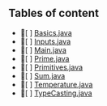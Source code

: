 ## Tables of content
- 📄[ ] [Basics.java](./Basics.java)
- 📄[ ] [Inputs.java](./Inputs.java)
- 📄[ ] [Main.java](./Main.java)
- 📄[ ] [Prime.java](./Prime.java)
- 📄[ ] [Primitives.java](./Primitives.java)
- 📄[ ] [Sum.java](./Sum.java)
- 📄[ ] [Temperature.java](./Temperature.java)
- 📄[ ] [TypeCasting.java](./TypeCasting.java)

